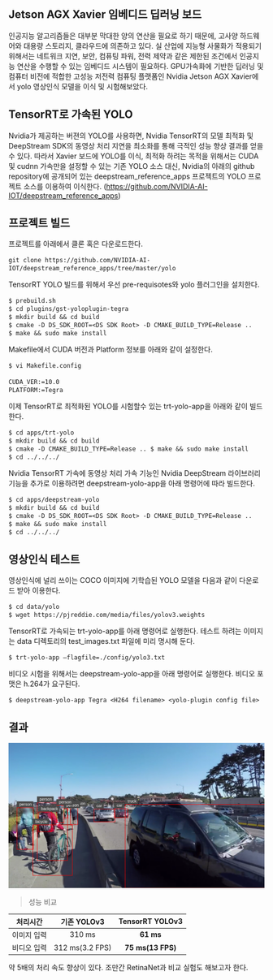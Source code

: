 ## Jetson AGX Xavier 임베디드 딥러닝 보드
인공지능 알고리즘들은 대부분 막대한 양의 연산을 필요로 하기 때문에, 고사양 하드웨어와 대용량 스토리지, 클라우드에 의존하고 있다. 실 산업에 지능형 사물화가 적용되기 위해서는 네트워크 지연, 보안, 컴퓨팅 파워, 전력 제약과 같은 제한된 조건에서 인공지능 연산을 수행할 수 있는 임베디드 시스템이 필요하다. GPU가속화에 기반한 딥러닝 및 컴퓨터 비전에 적합한 고성능 저전력 컴퓨팅 플랫폼인 Nvidia Jetson AGX Xavier에서 yolo 영상인식 모델을 이식 및 시험해보았다.

## TensorRT로 가속된 YOLO
Nvidia가 제공하는 버젼의 YOLO를 사용하면, Nvidia TensorRT의 모델 최적화 및 DeepStream SDK의 동영상 처리 지연을 최소화를 통해 극적인 성능 향상 결과를 얻을 수 있다. 따라서 Xavier 보드에 YOLO를 이식, 최적화 하려는 목적을 위해서는 CUDA 및 cudnn 가속만을 설정할 수 있는 기존 YOLO 소스 대신, Nvidia의 아래의 github repository에 공개되어 있는 deepstream_reference_apps 프로젝트의 YOLO 프로젝트 소스를 이용하여 이식한다. (https://github.com/NVIDIA-AI-IOT/deepstream_reference_apps) 

## 프로젝트 빌드

프로젝트를 아래에서 클론 혹은 다운로드한다. 
```
git clone https://github.com/NVIDIA-AI-IOT/deepstream_reference_apps/tree/master/yolo
```

TensorRT YOLO 빌드를 위해서 우선 pre-requisotes와 yolo 플러그인을 설치한다. 
```
$ prebuild.sh
$ cd plugins/gst-yoloplugin-tegra
$ mkdir build && cd build
$ cmake -D DS_SDK_ROOT=<DS SDK Root> -D CMAKE_BUILD_TYPE=Release ..
$ make && sudo make install
```

Makefile에서 CUDA 버전과 Platform 정보를 아래와 같이 설정한다.
```
$ vi Makefile.config

CUDA_VER:=10.0
PLATFORM:=Tegra
```

이제 TensorRT로 최적화된 YOLO를 시험할수 있는 trt-yolo-app을 아래와 같이 빌드한다.

```
$ cd apps/trt-yolo
$ mkdir build && cd build
$ cmake -D CMAKE_BUILD_TYPE=Release .. $ make && sudo make install
$ cd ../../../
```

Nvidia TensorRT 가속에 동영상 처리 가속 기능인 Nvidia DeepStream 라이브러리 기능을 추가로 이용하려면 deepstream-yolo-app을 아래 명령어에 따라 빌드한다. 

```
$ cd apps/deepstream-yolo
$ mkdir build && cd build
$ cmake -D DS_SDK_ROOT=<DS SDK Root> -D CMAKE_BUILD_TYPE=Release ..
$ make && sudo make install
$ cd ../../../
```

## 영상인식 테스트

영상인식에 널리 쓰이는 COCO 이미지에 기학습된 YOLO 모델을 다음과 같이 다운로드 받아 이용한다. 
```
$ cd data/yolo
$ wget https://pjreddie.com/media/files/yolov3.weights 
```

TensorRT로 가속되는 trt-yolo-app를 아래 명령어로 실행한다. 테스트 하려는 이미지는 data 디렉토리의 test_images.txt 파일에 미리 명시해 둔다.
```
$ trt-yolo-app —flagfile=./config/yolo3.txt
```

비디오 시험을 위해서는 deepstream-yolo-app을 아래 명령어로 실행한다. 비디오 포맷은 h.264가 요구된다.
```
$ deepstream-yolo-app Tegra <H264 filename> <yolo-plugin config file>
```

## 결과
<p align="center">
  <img src="https://github.com/eeknim/nvidia-jetson-trt-yolo-test/blob/master/misc/yolo_output.png" alt="Example result of TRT-YOLO"/>
</p>

> 성능 비교

처리시간 | 기존 YOLOv3 | TensorRT YOLOv3
:---: | :---: | :---:
이미지 입력 | 310 ms | **61 ms**
비디오 입력 | 312 ms(3.2 FPS) | **75 ms(13 FPS)**

약 5배의 처리 속도 향상이 있다. 조만간 RetinaNet과 비교 실험도 해보고자 한다.